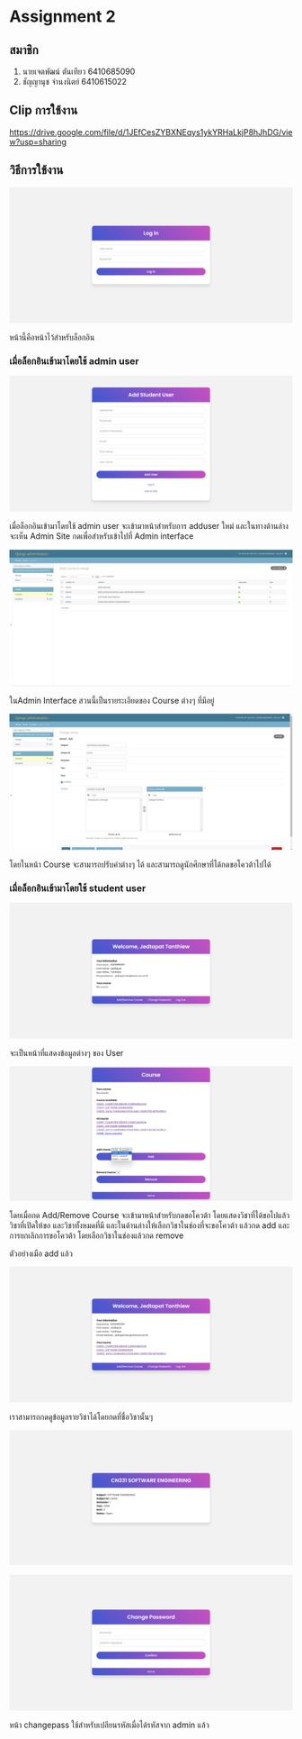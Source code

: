 # Assignment 2

## สมาชิก

1. นายเจตพัฒน์ ตันเทียว 6410685090
1. ชัญญานุช จำนงนิตย์ 6410615022 

## Clip การใช้งาน

https://drive.google.com/file/d/1JEfCesZYBXNEqys1ykYRHaLkjP8hJhDG/view?usp=sharing

## วิธีการใช้งาน

![](readmepic/login.png)

หน้านี้คือหน้าไว้สำหรับล็อกอิน

### เมื่อล็อกอินเข้ามาโดยใช้ admin user 

![](readmepic/adduser.png)

เมื่อล็อกอินเข้ามาโดยใช้ admin user จะเข้ามาหน้าสำหรับการ adduser ใหม่ และในทางด้านล่างจะเห็น Admin Site กดเพื่อสำหรับเข้าไปที่ Admin interface

![](readmepic/admincourse.png)

ในAdmin Interface สวนนี้เป็นรายระเอียดของ Course ต่างๆ ที่มีอยู่

![](readmepic/adminincourse.png)

โดยในหน้า Course จะสามารถปรับค่าต่างๆ ได้ และสามารถดูนักศึกษาที่ได้กดขอโควต้าไปได้

### เมื่อล็อกอินเข้ามาโดยใช้ student user 

![](readmepic/index.png)

จะเป็นหน้าที่แสดงข้อมูลต่างๆ ของ User

![](readmepic/addcourse.png)

โดยเมื่อกด Add/Remove Course จะเข้ามาหน้าสำหรับกดขอโควต้า โดยแสดงวิชาที่ได้ขอไปแล้ว วิชาที่เปิดให้ขอ และวิชาทั้งหมดที่มี และในด้านล่างให้เลือกวิชาในช่องที่จะขอโควต้า แล้วกด add และการยกเลิกการขอโควต้า โดยเลือกวิชาในช่องแล้วกด remove

ตัวอย่างเมือ add แล้ว

![](readmepic/alreadyadd.png)

เราสามารถกดดูข้อมูลรายวิชาได้โดยกดที่ชื่อวิชานั้นๆ

![](readmepic/courseinfo.png)


![](readmepic/changepass.png)

หน้า changepass ใช้สำหรับเปลียนรหัสเมื่อได้รหัสจาก admin แล้ว

